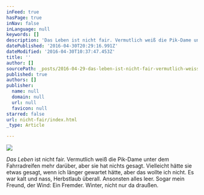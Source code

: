 ```yaml
---
inFeed: true
hasPage: true
inNav: false
inLanguage: null
keywords: []
description: 'Das Leben ist nicht fair. Vermutlich weiß die Pik-Dame unter dem Fahrradreifen mehr darüber, aber sie hat nichts gesagt. Vielleicht hätte sie etwas gesagt, wenn ich länger gewartet hätte, aber das wollte ich nicht. Es war kalt und nass, Herbstlaub überall. Ansonsten alles leer. Sogar mein Freund, der Wind: Ein Fremder. Winter, nicht nur da draußen. '
datePublished: '2016-04-30T20:29:16.991Z'
dateModified: '2016-04-30T10:37:47.453Z'
title: ''
author: []
sourcePath: _posts/2016-04-29-das-leben-ist-nicht-fair-vermutlich-weiss-die-pik-dame-unter.md
published: true
authors: []
publisher:
  name: null
  domain: null
  url: null
  favicon: null
starred: false
url: nicht-fair/index.html
_type: Article

---
```

![](https://the-grid-user-content.s3-us-west-2.amazonaws.com/7bf4ccf8-69d8-4094-90de-9403f3a6d87b.jpg)

_Das Leben_ ist nicht fair. Vermutlich weiß die Pik-Dame unter dem Fahrradreifen mehr darüber, aber sie hat nichts gesagt. Vielleicht hätte sie etwas gesagt, wenn ich länger gewartet hätte, aber das wollte ich nicht. Es war kalt und nass, Herbstlaub überall. Ansonsten alles leer. Sogar mein Freund, der Wind: Ein Fremder. Winter, nicht nur da draußen.